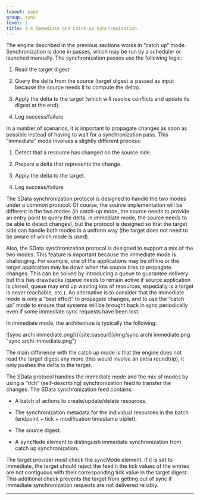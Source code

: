 ```yaml
---
layout: page
group: sync
level: 1
title: 3.4 Immediate and Catch-up Synchronization
---
```


The engine described in the previous sections works in “catch up” mode.
Synchronization is done in passes, which may be run by a scheduler or launched
manually. The synchronization passes use the following logic:

1.  Read the target digest

2.  Query the delta from the source (target digest is passed as input because the
source needs it to compute the delta).

3.  Apply the delta to the target (which will resolve conflicts and update its
digest at the end).

4.  Log success/failure

In a number of scenarios, it is important to propagate changes as soon as
possible instead of having to wait for a synchronization pass. This “immediate”
mode involves a slightly different process:

1.  Detect that a resource has changed on the source side.

2.  Prepare a delta that represents the change.

3.  Apply the delta to the target.

4.  Log success/failure.

The SData synchronization protocol is designed to handle the two modes under
a common protocol. Of course, the source implementation will be different in the
two modes (in catch-up mode, the source needs to provide an entry point to query
the delta, in immediate mode, the source needs to be able to detect changes),
but the protocol is designed so that the target side can handle both modes in a
uniform way (the target does not need to be aware of which mode is used).

Also, the SData synchronization protocol is designed to support a mix of the
two modes. This feature is important because the immediate mode is challenging.
For example, one of the applications may be offline or the target application
may be down when the source tries to propagate changes. This can be solved by
introducing a queue to guarantee delivery but this has drawbacks (queue needs to
remain active if source application is closed, queue may end up wasting lots of
resources, especially is a target is never reachable, etc.). An alternative is
to consider that the immediate mode is only a “best effort” to propagate
changes, and to use the “catch up” mode to ensure that systems will be brought
back in sync periodically even if some immediate sync requests have been lost.

In immediate mode, the architecture is typically the following:

![sync archi immediate.png]({{site.baseurl}}/img/sync archi immediate.png "sync archi immediate.png")

The main difference with the catch up mode is that the engine does not read
the target digest any more (this would involve an extra roundtrip), it only
pushes the delta to the target.

The SData protocol handles the immediate mode and the mix of modes by using a
“rich” (self-describing) synchronization feed to transfer the changes. The
SData&nbsp;synchronization feed&nbsp;contains:

*   A batch of actions to create/update/delete resources.

*   The synchronization metadata for the individual resources in the batch
(endpoint + tick + modification timestamp triplet).

*   The source digest.

*   A&nbsp;<tt>syncMode</tt>&nbsp;element to distinguish immediate synchronization from
catch up synchronization.

The target provider must check the syncMode element. If it is set to
immediate, the target should reject the feed it the tick values of the entries
are not contiguous with their corresponding tick value in the target digest.
This additional check prevents the target from getting out of sync if immediate
synchronization requests are not delivered reliably.

* * *